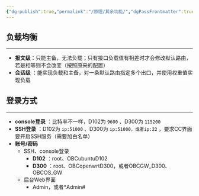 ```yaml
---
{"dg-publish":true,"permalink":"/原理/其余功能/","dgPassFrontmatter":true,"created":"2025-03-23T22:03:01.162+08:00","updated":"2025-03-24T11:37:16.329+08:00"}
---
```



## 负载均衡
---
- **报文级**：只能主备，无法负载；只有接口负载值有相差时才会修改默认路由，若是相等则不会改变（按照原来的配置）
- **会话级** ：能实现负载和主备，对一条默认路由指定多个出口，并使用权重值实现负载


## 登录方式
---
- **console登录** ：比特率不一样，D102为 `9600` 、D300为 `115200`
- **SSH登录** ：D102为 `ip:51000` 、D300为 `ip:51000，或者ip:22` ，要求CC界面要开启SSH服务（需要加白名单）
- **账号/密码**
	- SSH、console登录
		- **D102** ：root、OBCubuntuD102
		- **D300** ：root、OBCopenwrtD300，或者OBCGW_D300、OBCOS_GW
	- 后台Web界面
		- Admin，或者\*Admin#


